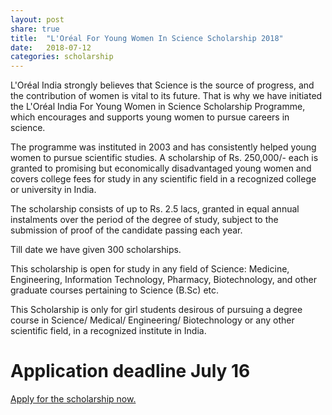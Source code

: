 ```yaml
---
layout: post
share: true
title:  "L'Oréal For Young Women In Science Scholarship 2018"
date:   2018-07-12
categories: scholarship
---
```

L'Oréal India strongly believes that Science is the source of progress, and the contribution of women is vital to its future. That is why we have initiated the L'Oréal India For Young Women in Science Scholarship Programme, which encourages and supports young women to pursue careers in science.

The programme was instituted in 2003 and has consistently helped young women to pursue scientific studies. A scholarship of Rs. 250,000/- each is granted to promising but economically disadvantaged young women and covers college fees for study in any scientific field in a recognized college or university in India.

The scholarship consists of up to Rs. 2.5 lacs, granted in equal annual instalments over the period of the degree of study, subject to the submission of proof of the candidate passing each year.

Till date we have given 300 scholarships.

This scholarship is open for study in any field of Science: Medicine, Engineering, Information Technology, Pharmacy, Biotechnology, and other graduate courses pertaining to Science (B.Sc) etc.

This Scholarship is only for girl students desirous of pursuing a degree course in Science/ Medical/ Engineering/ Biotechnology or any other scientific field, in a recognized institute in India.

# Application deadline July 16

[Apply for the scholarship now.](http://www.foryoungwomeninscience.com/)